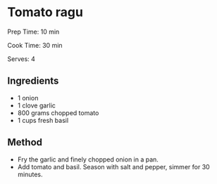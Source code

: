 # Tomato ragu

Prep Time: 10 min

Cook Time: 30 min

Serves: 4
## Ingredients
* 1 onion
* 1 clove garlic
* 800 grams chopped tomato
* 1 cups fresh basil


## Method
* Fry the garlic and finely chopped onion in a pan.
* Add tomato and basil. Season with salt and pepper, simmer for 30 minutes.
